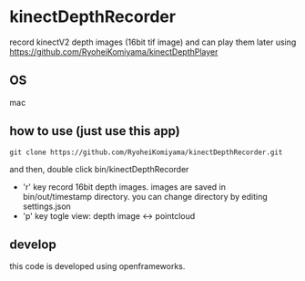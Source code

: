 # kinectDepthRecorder
record kinectV2 depth images (16bit tif image) and can play them later using https://github.com/RyoheiKomiyama/kinectDepthPlayer

## OS
mac

## how to use (just use this app)
```
git clone https://github.com/RyoheiKomiyama/kinectDepthRecorder.git
```
and then, double click bin/kinectDepthRecorder

- 'r' key
record 16bit depth images. images are saved in bin/out/timestamp directory. you can change directory by editing settings.json
- 'p' key
togle view: depth image <-> pointcloud

## develop
this code is developed using openframeworks.
